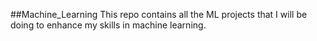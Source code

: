 ##Machine_Learning
This repo contains all the ML projects that I will be doing to enhance my skills in machine learning.

